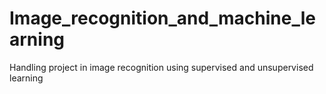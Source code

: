 # Image_recognition_and_machine_learning
Handling project in image recognition using supervised and unsupervised learning
